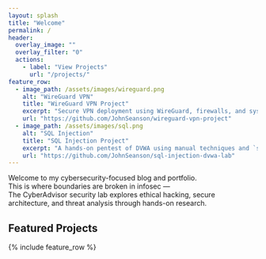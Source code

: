 ```yaml
---
layout: splash
title: "Welcome"
permalink: /
header:
  overlay_image: ""
  overlay_filter: "0"
  actions:
    - label: "View Projects"
      url: "/projects/"
feature_row:
  - image_path: /assets/images/wireguard.png
    alt: "WireGuard VPN"
    title: "WireGuard VPN Project"
    excerpt: "Secure VPN deployment using WireGuard, firewalls, and system hardening."
    url: "https://github.com/JohnSeanson/wireguard-vpn-project"
  - image_path: /assets/images/sql.png
    alt: "SQL Injection"
    title: "SQL Injection Project"
    excerpt: "A hands‑on pentest of DVWA using manual techniques and `sqlmap`, plus secure patching."
    url: "https://github.com/JohnSeanson/sql-injection-dvwa-lab"
---
```


<div class="lead">
Welcome to my cybersecurity-focused blog and portfolio.<br>
This is where boundaries are broken in infosec — <br>
</b>The CyberAdvisor security lab explores ethical hacking, secure architecture, and threat analysis through hands-on research.
</div>



## Featured Projects

{% include feature_row %}
